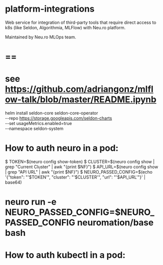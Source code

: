 # platform-integrations

Web service for integration of third-party tools that require direct access to k8s (like Seldon, Algorithmia, MLFlow) with Neu.ro platform.

Maintained by Neu.ro MLOps team.



# ==
# see https://github.com/adriangonz/mlflow-talk/blob/master/README.ipynb

helm install seldon-core seldon-core-operator \
    --repo https://storage.googleapis.com/seldon-charts \
    --set usageMetrics.enabled=true \
    --namespace seldon-system


# How to auth neuro in a pod:
$ TOKEN=$(neuro config show-token) 
$ CLUSTER=$(neuro config show | grep "Current Cluster" | awk "{print \$NF}")
$ API_URL=$(neuro config show | grep "API URL" | awk "{print \$NF}") 
$ NEURO_PASSED_CONFIG=$(echo '{"token": "'$TOKEN'", "cluster": "'$CLUSTER'", "url": "'$API_URL'"}' | base64)
# neuro run -e NEURO_PASSED_CONFIG=$NEURO_PASSED_CONFIG neuromation/base bash

# How to auth kubectl in a pod: